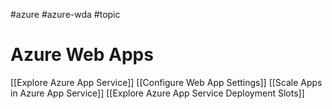 #azure #azure-wda #topic

# Azure Web Apps
[[Explore Azure App Service]]
[[Configure Web App Settings]]
[[Scale Apps in Azure App Service]]
[[Explore Azure App Service Deployment Slots]]